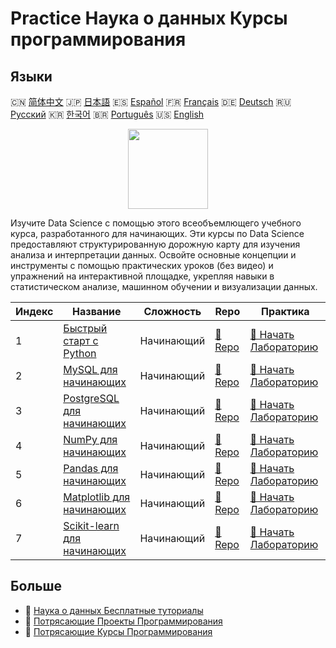 # Practice Наука о данных Курсы программирования

## Языки

🇨🇳 [简体中文](README_zh.md) 🇯🇵 [日本語](README_ja.md) 🇪🇸 [Español](README_es.md) 🇫🇷 [Français](README_fr.md) 🇩🇪 [Deutsch](README_de.md) 🇷🇺 [Русский](README_ru.md) 🇰🇷 [한국어](README_ko.md) 🇧🇷 [Português](README_pt.md) 🇺🇸 [English](README.md) 

<div align="center">
<img width="128px" src="https://file.labex.io/path/Ctx67nWJaNg4.png">
</div>

Изучите Data Science с помощью этого всеобъемлющего учебного курса, разработанного для начинающих. Эти курсы по Data Science предоставляют структурированную дорожную карту для изучения анализа и интерпретации данных. Освойте основные концепции и инструменты с помощью практических уроков (без видео) и упражнений на интерактивной площадке, укрепляя навыки в статистическом анализе, машинном обучении и визуализации данных.

|   Индекс | Название                                                                              | Сложность   | Repo                                                                | Практика                                                                        |
|----------|---------------------------------------------------------------------------------------|-------------|---------------------------------------------------------------------|---------------------------------------------------------------------------------|
|        1 | [Быстрый старт с Python](https://labex.io/ru/courses/quick-start-with-python)         | Начинающий  | [🔗 Repo](https://github.com/labex-labs/quick-start-with-python)    | [🚀 Начать Лабораторию](https://labex.io/ru/courses/quick-start-with-python)    |
|        2 | [MySQL для начинающих](https://labex.io/ru/courses/mysql-for-beginners)               | Начинающий  | [🔗 Repo](https://github.com/labex-labs/mysql-for-beginners)        | [🚀 Начать Лабораторию](https://labex.io/ru/courses/mysql-for-beginners)        |
|        3 | [PostgreSQL для начинающих](https://labex.io/ru/courses/postgresql-for-beginners)     | Начинающий  | [🔗 Repo](https://github.com/labex-labs/postgresql-for-beginners)   | [🚀 Начать Лабораторию](https://labex.io/ru/courses/postgresql-for-beginners)   |
|        4 | [NumPy для начинающих](https://labex.io/ru/courses/numpy-for-beginners)               | Начинающий  | [🔗 Repo](https://github.com/labex-labs/numpy-for-beginners)        | [🚀 Начать Лабораторию](https://labex.io/ru/courses/numpy-for-beginners)        |
|        5 | [Pandas для начинающих](https://labex.io/ru/courses/pandas-for-beginners)             | Начинающий  | [🔗 Repo](https://github.com/labex-labs/pandas-for-beginners)       | [🚀 Начать Лабораторию](https://labex.io/ru/courses/pandas-for-beginners)       |
|        6 | [Matplotlib для начинающих](https://labex.io/ru/courses/matplotlib-for-beginners)     | Начинающий  | [🔗 Repo](https://github.com/labex-labs/matplotlib-for-beginners)   | [🚀 Начать Лабораторию](https://labex.io/ru/courses/matplotlib-for-beginners)   |
|        7 | [Scikit-learn для начинающих](https://labex.io/ru/courses/scikit-learn-for-beginners) | Начинающий  | [🔗 Repo](https://github.com/labex-labs/scikit-learn-for-beginners) | [🚀 Начать Лабораторию](https://labex.io/ru/courses/scikit-learn-for-beginners) |

## Больше

- 🔗 [Наука о данных Бесплатные туториалы](https://github.com/labex-labs/data-science-free-tutorials)
- 🔗 [Потрясающие Проекты Программирования](https://github.com/labex-labs/awesome-programming-projects)
- 🔗 [Потрясающие Курсы Программирования](https://github.com/labex-labs/awesome-programming-courses)

